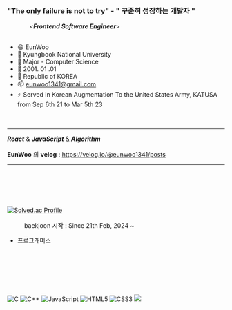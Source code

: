 ### **"The only failure is not to try"**   -    " **꾸준히 성장하는 개발자** " 

&nbsp; &nbsp; &nbsp; &nbsp; &nbsp; &nbsp; &nbsp;<***Frontend Software Engineer***>
<br/><br/>
- 😄 EunWoo
- 🔭 Kyungbook National University
- 🌱 Major - Computer Science
- 🤔 2001. 01 .01
- 💬 Republic of KOREA
- 📫 eunwoo1341@gmail.com
- ⚡ Served in Korean Augmentation To the United States Army, KATUSA from Sep 6th 21 to Mar 5th 23
<br/><br/><br/>
***
***React*** & ***JavaScript*** & ***Algorithm*** <br/> <br/>
**EunWoo** 의 **velog** : https://velog.io/@eunwoo1341/posts
***
<br/><br/><br/>
&nbsp; &nbsp; &nbsp; &nbsp; &nbsp;  &nbsp; &nbsp; &nbsp; &nbsp; &nbsp; &nbsp; &nbsp; &nbsp; &nbsp;

[![Solved.ac Profile](http://mazassumnida.wtf/api/generate_badge?boj=eunwoo1341)](https://solved.ac/eunwoo1341)
<br/><br/> &nbsp; &nbsp; &nbsp; &nbsp; &nbsp; baekjoon 시작 : Since 21th Feb, 2024 ~

+ 프로그래머스
<br/><br/>


<br><br><br><br><br>
![C](https://img.shields.io/badge/c-%2300599C.svg?style=for-the-badge&logo=c&logoColor=white)
![C++](https://img.shields.io/badge/c++-%2300599C.svg?style=for-the-badge&logo=c%2B%2B&logoColor=white)
![JavaScript](https://img.shields.io/badge/javascript-%23323330.svg?style=for-the-badge&logo=javascript&logoColor=%23F7DF1E)
![HTML5](https://img.shields.io/badge/html5-%23E34F26.svg?style=for-the-badge&logo=html5&logoColor=white)
![CSS3](https://img.shields.io/badge/css3-%231572B6.svg?style=for-the-badge&logo=css3&logoColor=white)
<img src="https://img.shields.io/badge/react-61DAFB?style=for-the-badge&logo=react&logoColor=black">

